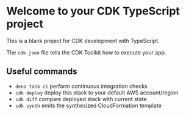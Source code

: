 # Welcome to your CDK TypeScript project

This is a blank project for CDK development with TypeScript.

The `cdk.json` file tells the CDK Toolkit how to execute your app.

## Useful commands

- `deno task ci` perform continuous integration checks
- `cdk deploy` deploy this stack to your default AWS account/region
- `cdk diff` compare deployed stack with current state
- `cdk synth` emits the synthesized CloudFormation template
